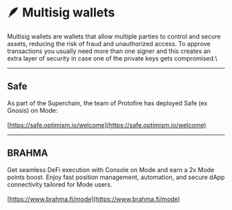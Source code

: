 # 🪶 Multisig wallets

Multisig wallets are wallets that allow multiple parties to control and secure assets, reducing the risk of fraud and unauthorized access. To approve transactions you usually need more than one signer and this creates an extra layer of security in case one of the private keys gets compromised.\


***

## Safe

As part of the Superchain, the team of Protofire has deployed Safe (ex Gnosis) on Mode:\
\
[https://safe.optimism.io/welcome](https://safe.optimism.io/welcome)

***

## BRAHMA

Get seamless DeFi execution with Console on Mode and earn a 2x Mode points boost. Enjoy fast position management, automation, and secure dApp connectivity tailored for Mode users.\
\
[https://www.brahma.fi/mode](https://www.brahma.fi/mode)
